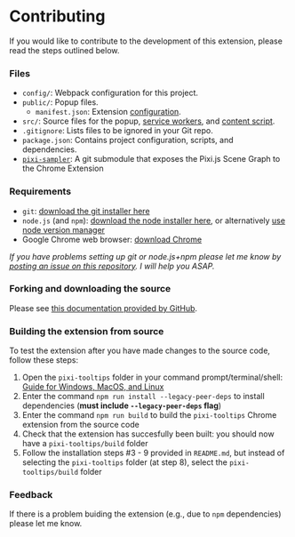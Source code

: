 # Contributing

If you would like to contribute to the development of this extension, please read the steps outlined below.

### Files

* `config/`: Webpack configuration for this project.
* `public/`: Popup files.
    * `manifest.json`: Extension [configuration](https://developer.chrome.com/docs/extensions/mv3/manifest/).
* `src/`: Source files for the popup, [service workers](https://developer.chrome.com/docs/extensions/mv3/intro/mv3-overview/#service-workers), and [content script](https://developer.chrome.com/docs/extensions/mv3/content_scripts/).
* `.gitignore`: Lists files to be ignored in your Git repo.
* `package.json`: Contains project configuration, scripts, and dependencies.
* [`pixi-sampler`](https://github.com/finlaymacklon/pixi-sampler): A git submodule that exposes the Pixi.js Scene Graph to the Chrome Extension

### Requirements
- `git`: [download the git installer here](https://git-scm.com/downloads)
- `node.js` (and `npm`): [download the node installer here](https://nodejs.org/en/), or alternatively [use node version manager](https://github.com/nvm-sh/nvm)
- Google Chrome web browser: [download Chrome](https://www.google.com/chrome/dr/download/)

*If you have problems setting up git or node.js+npm please let me know by [posting an issue on this repository](https://github.com/finlaymacklon/pixi-tooltips/issues/new). I will help you ASAP.*

### Forking and downloading the source
Please see [this documentation provided by GitHub](https://docs.github.com/en/get-started/quickstart/fork-a-repo#forking-a-repository).

### Building the extension from source

To test the extension after you have made changes to the source code, follow these steps:

1) Open the `pixi-tooltips` folder in your command prompt/terminal/shell: [Guide for Windows, MacOS, and Linux](https://www.groovypost.com/howto/open-command-window-terminal-window-specific-folder-windows-mac-linux/)
2) Enter the command `npm run install --legacy-peer-deps` to install dependencies (**must include `--legacy-peer-deps` flag**)
3) Enter the command `npm run build` to build the `pixi-tooltips` Chrome extension from the source code
4) Check that the extension has succesfully been built: you should now have a `pixi-tooltips/build` folder
5) Follow the installation steps #3 - 9 provided in `README.md`, but instead of selecting the `pixi-tooltips` folder (at step 8), select the `pixi-tooltips/build` folder

### Feedback
If there is a problem buiding the extension (e.g., due to `npm` dependencies) please let me know.
